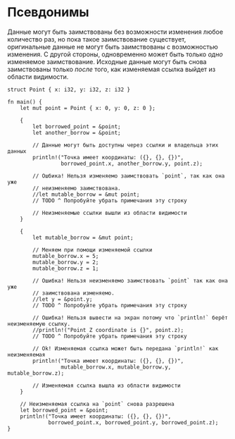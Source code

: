 # Псевдонимы

Данные могут быть заимствованы без возможности изменения любое количество раз, но пока такое заимствование существует, оригинальные данные не могут быть заимствованы с возможностью изменения. С другой стороны, 
одновременно может быть только *одно* изменяемое 
заимствование. Исходные данные могут быть снова заимствованы 
только *после* того, как изменяемая ссылка выйдет из 
области видимости.

```rust,editable
struct Point { x: i32, y: i32, z: i32 }

fn main() {
    let mut point = Point { x: 0, y: 0, z: 0 };

    {
        let borrowed_point = &point;
        let another_borrow = &point;

        // Данные могут быть доступны через ссылки и владельца этих данных
        println!("Точка имеет координаты: ({}, {}, {})",
                 borrowed_point.x, another_borrow.y, point.z);

        // Ошбика! Нельзя изменяемо заимствовать `point`, так как она уже
        // неизменяемо заимствована.
        //let mutable_borrow = &mut point;
        // TODO ^ Попробуйте убрать примечания эту строку

        // Неизменяемые ссылки вышли из области видимости
    }

    {
        let mutable_borrow = &mut point;

        // Меняем при помощи изменяемой ссылки
        mutable_borrow.x = 5;
        mutable_borrow.y = 2;
        mutable_borrow.z = 1;

        // Ошибка! Нельзя неизменяемо заимствовать `point` так как она уже
        // заимствована изменяемо.
        //let y = &point.y;
        // TODO ^ Попробуйте убрать примечания эту строку

        // Ошибка! Нельзя вывести на экран потому что `println!` берёт неизменяемую ссылку.
        //println!("Point Z coordinate is {}", point.z);
        // TODO ^ Попробуйте убрать примечания эту строку

        // Ok! Изменяемая ссылка может быть передана `println!` как неизменяемая
        println!("Точка имеет координаты: ({}, {}, {})",
                 mutable_borrow.x, mutable_borrow.y, mutable_borrow.z);

        // Изменяемая ссылка вышла из области видимости
    }

    // Неизменяемая ссылка на `point` снова разрешена
    let borrowed_point = &point;
    println!("Точка имеет координаты: ({}, {}, {})",
             borrowed_point.x, borrowed_point.y, borrowed_point.z);
}
```
